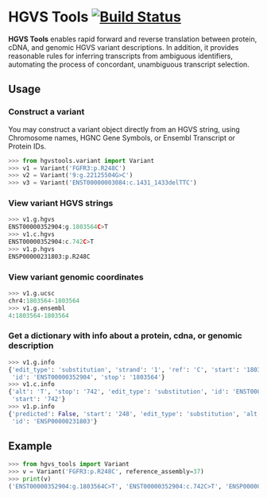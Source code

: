 # HGVS Tools [![Build Status](https://travis-ci.org/ahwagner/hgvs_tools.svg?branch=master)](https://travis-ci.org/ahwagner/hgvs_tools)

**HGVS Tools** enables rapid forward and reverse translation between protein, cDNA, and genomic HGVS variant
descriptions. In addition, it provides reasonable rules for inferring transcripts from ambiguous identifiers, automating the process of concordant, unambiguous transcript selection.

## Usage

### Construct a variant
You may construct a variant object directly from an HGVS string, using Chromosome names, HGNC Gene Symbols, or Ensembl
Transcript or Protein IDs.
```python
>>> from hgvstools.variant import Variant
>>> v1 = Variant('FGFR3:p.R248C')
>>> v2 = Variant('9:g.22125504G>C')
>>> v3 = Variant('ENST00000003084:c.1431_1433delTTC')
```

### View variant HGVS strings
```python
>>> v1.g.hgvs
ENST00000352904:g.1803564C>T
>>> v1.c.hgvs
ENST00000352904:c.742C>T
>>> v1.p.hgvs
ENSP00000231803:p.R248C
```

### View variant genomic coordinates
```python
>>> v1.g.ucsc
chr4:1803564-1803564
>>> v1.g.ensembl
4:1803564-1803564
```

### Get a dictionary with info about a protein, cdna, or genomic description
```python
>>> v1.g.info
{'edit_type': 'substitution', 'strand': '1', 'ref': 'C', 'start': '1803564', 'chromosome': '4', 'alt': 'T',
 'id': 'ENST00000352904', 'stop': '1803564'}
>>> v1.c.info
{'alt': 'T', 'stop': '742', 'edit_type': 'substitution', 'id': 'ENST00000352904', 'ref': 'C', 'predicted': False, 
 'start': '742'}
>>> v1.p.info
{'predicted': False, 'start': '248', 'edit_type': 'substitution', 'alt': 'C', 'stop': '248', 'ref': 'R',
 'id': 'ENSP00000231803'}
```

## Example
```python
>>> from hgvs_tools import Variant
>>> v = Variant('FGFR3:p.R248C', reference_assembly=37)
>>> print(v)
('ENST00000352904:g.1803564C>T', 'ENST00000352904:c.742C>T', 'ENSP00000231803:p.R248C')
```
